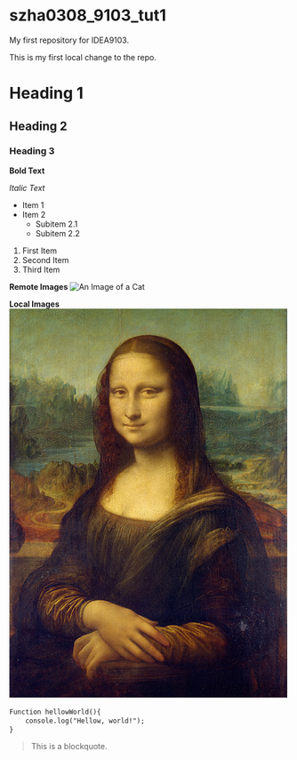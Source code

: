 # szha0308_9103_tut1
My first repository for IDEA9103.

This is my first local change to the repo.

# Heading 1
## Heading 2
### Heading 3

**Bold Text**

*Italic Text*

- Item 1
- Item 2
    - Subitem 2.1
    - Subitem 2.2

1. First Item
2. Second Item
3. Third Item

**Remote Images**
![An Image of a Cat](https://placekitten.com/200/300)

**Local Images**
![An Image of the Mona Lisa](READMEimage/Mona_Lisa_by_Leonardo_da_Vinci_500_x_700%20(1).jpg)

```
Function hellowWorld(){
    console.log("Hellow, world!");
}
```

> This is a blockquote.